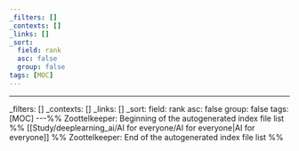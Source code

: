 ```yaml
---
_filters: []
_contexts: []
_links: []
_sort:
  field: rank
  asc: false
  group: false
tags: [MOC]
---
```

---
_filters: []
_contexts: []
_links: []
_sort:
  field: rank
  asc: false
  group: false
tags: [MOC]
---%% Zoottelkeeper: Beginning of the autogenerated index file list  %%
 [[Study/deeplearning_ai/AI for everyone/AI for everyone|AI for everyone]]
%% Zoottelkeeper: End of the autogenerated index file list  %%

